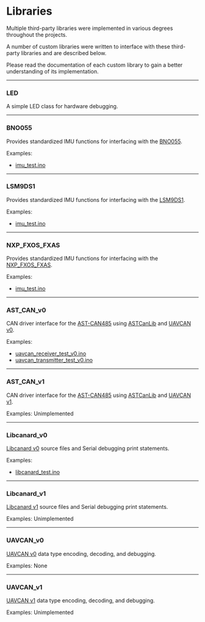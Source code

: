 # Libraries

Multiple third-party libraries were implemented in various degrees throughout the projects. 

A number of custom libraries were written to interface with these third-party libraries and are described below.

Please read the documentation of each custom library to gain a better understanding of its implementation.

---

### LED

A simple LED class for hardware debugging.

---

### BNO055

Provides standardized IMU functions for interfacing with the [BNO055](https://www.adafruit.com/product/2472).

Examples: 
  * [imu_test.ino](https://github.com/jdefrance7/SeniorDesignProject/tree/master/AST-CAN485/Arduino/libraries/BNO055/examples/IMU_Test)
  
---

### LSM9DS1

Provides standardized IMU functions for interfacing with the [LSM9DS1](https://www.adafruit.com/product/3387).

Examples: 
  * [imu_test.ino](https://github.com/jdefrance7/SeniorDesignProject/tree/master/AST-CAN485/Arduino/libraries/LSM9DS1/examples/IMU_Test)

---

### NXP_FXOS_FXAS

Provides standardized IMU functions for interfacing with the [NXP_FXOS_FXAS](https://www.adafruit.com/product/3463).

Examples: 
  * [imu_test.ino](https://github.com/jdefrance7/SeniorDesignProject/tree/master/AST-CAN485/Arduino/libraries/NXP_FXOS_FXAS/examples/IMU_Test)

---

### AST_CAN_v0

CAN driver interface for the [AST-CAN485](https://www.sparkfun.com/products/14483) using [ASTCanLib](https://github.com/Atlantis-Specialist-Technologies/AST_CAN_Arduino_Library/blob/master/src/ASTCanLib.h) and [UAVCAN v0](https://legacy.uavcan.org/).

Examples: 
  * [uavcan_receiver_test_v0.ino](https://github.com/jdefrance7/SeniorDesignProject/tree/master/AST-CAN485/Arduino/libraries/ast_can_v0/examples/UAVCAN_Receiver_Test_v0)
  * [uavcan_transmitter_test_v0.ino](https://github.com/jdefrance7/SeniorDesignProject/tree/master/AST-CAN485/Arduino/libraries/ast_can_v0/examples/UAVCAN_Transmitter_Test_v0)

---

### AST_CAN_v1

CAN driver interface for the [AST-CAN485](https://www.sparkfun.com/products/14483) using [ASTCanLib](https://github.com/Atlantis-Specialist-Technologies/AST_CAN_Arduino_Library/blob/master/src/ASTCanLib.h) and [UAVCAN v1](https://uavcan.org/).

Examples: Unimplemented

---

### Libcanard_v0

[Libcanard v0](https://github.com/UAVCAN/libcanard/tree/legacy-v0) source files and Serial debugging print statements.

Examples: 
  * [libcanard_test.ino](https://github.com/jdefrance7/SeniorDesignProject/tree/master/AST-CAN485/Arduino/libraries/libcanard_v0/examples/licanard_test)

---

### Libcanard_v1

[Libcanard v1](https://github.com/UAVCAN/libcanard/tree/master) source files and Serial debugging print statements.

Examples: Unimplemented

---

### UAVCAN_v0

[UAVCAN v0](https://legacy.uavcan.org/) data type encoding, decoding, and debugging.

Examples: None

---

### UAVCAN_v1

[UAVCAN v1](https://uavcan.org/) data type encoding, decoding, and debugging.

Examples: Unimplemented
